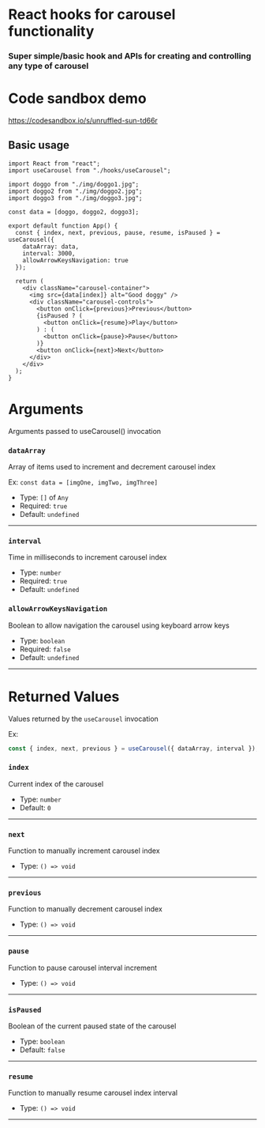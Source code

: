 # React hooks for carousel functionality

### Super simple/basic hook and APIs for creating and controlling any type of carousel

# Code sandbox demo

https://codesandbox.io/s/unruffled-sun-td66r

## Basic usage

```JSX
import React from "react";
import useCarousel from "./hooks/useCarousel";

import doggo from "./img/doggo1.jpg";
import doggo2 from "./img/doggo2.jpg";
import doggo3 from "./img/doggo3.jpg";

const data = [doggo, doggo2, doggo3];

export default function App() {
  const { index, next, previous, pause, resume, isPaused } = useCarousel({
    dataArray: data,
    interval: 3000,
    allowArrowKeysNavigation: true
  });

  return (
    <div className="carousel-container">
      <img src={data[index]} alt="Good doggy" />
      <div className="carousel-controls">
        <button onClick={previous}>Previous</button>
        {isPaused ? (
          <button onClick={resume}>Play</button>
        ) : (
          <button onClick={pause}>Pause</button>
        )}
        <button onClick={next}>Next</button>
      </div>
    </div>
  );
}
```

# Arguments

Arguments passed to useCarousel() invocation

### `dataArray`

Array of items used to increment and decrement carousel index

Ex: `const data = [imgOne, imgTwo, imgThree]`

- Type: `[]` of `Any`
- Required: `true`
- Default: `undefined`

<hr>

### `interval`

Time in milliseconds to increment carousel index

- Type: `number`
- Required: `true`
- Default: `undefined`

### `allowArrowKeysNavigation`

Boolean to allow navigation the carousel using keyboard arrow keys

- Type: `boolean`
- Required: `false`
- Default: `undefined`

<hr>

# Returned Values

Values returned by the `useCarousel` invocation

Ex:

```js
const { index, next, previous } = useCarousel({ dataArray, interval });
```

### `index`

Current index of the carousel

- Type: `number`
- Default: `0`

<hr>

### `next`

Function to manually increment carousel index

- Type: `() => void`

<hr>

### `previous`

Function to manually decrement carousel index

- Type: `() => void`

<hr>

### `pause`

Function to pause carousel interval increment

- Type: `() => void`

<hr>

### `isPaused`

Boolean of the current paused state of the carousel

- Type: `boolean`
- Default: `false`

<hr>

### `resume`

Function to manually resume carousel index interval

- Type: `() => void`

<hr>

